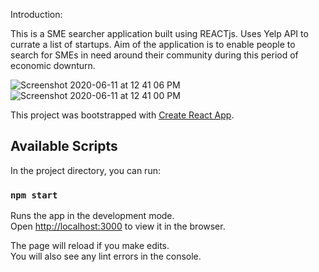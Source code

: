 Introduction:

This is a SME searcher application built using REACTjs. Uses Yelp API to currate a list of startups. Aim of the application is to enable people to search for SMEs in need around their community during this period of economic downturn. 

![Screenshot 2020-06-11 at 12 41 06 PM](https://user-images.githubusercontent.com/59365141/84346087-be7bd800-abe1-11ea-88f2-2af41e1f77fd.png)
![Screenshot 2020-06-11 at 12 41 00 PM](https://user-images.githubusercontent.com/59365141/84346154-e9fec280-abe1-11ea-8b48-adbf6440499a.png)


This project was bootstrapped with [Create React App](https://github.com/facebook/create-react-app).

## Available Scripts

In the project directory, you can run:

### `npm start`

Runs the app in the development mode.<br />
Open [http://localhost:3000](http://localhost:3000) to view it in the browser.

The page will reload if you make edits.<br />
You will also see any lint errors in the console.
